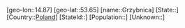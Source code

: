 ﻿---
location: [53.65,14.87]
type: City
tags:
- geo/City


SpocWebEntityId: 31016
isDeleted: false
confidential: public

---
[geo-lon::14.87]
[geo-lat::53.65]
[name::Grzybnica]
[State::]
[Country::[Poland](geo/Continent/Europe/Poland.md)]
[StateId::]
[Population::]
[Unknown::]

